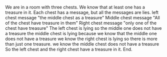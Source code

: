 We are in a room with three chests.
We know that at least one has a treasure in it.
Each chest has a message, but all the messages are lies.
left chest message "the middle chest as a treasure" 
Middle chest message "All of the chest have treasure in them"
Right chest message "only one of the chest have treasure"
The left chest is lying so the middle one does not have a treasure
the middle chest is lying because we know that the middle one does not have a treasure 
we know the right chest is lying so there is more than just one treasure.
we know the middle chest  does not have a treasure
So the left chest and the right chest have a treasure in it.
End. 
